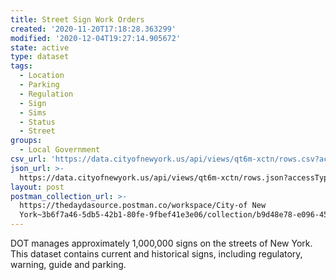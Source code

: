 ```yaml
---
title: Street Sign Work Orders
created: '2020-11-20T17:18:28.363299'
modified: '2020-12-04T19:27:14.905672'
state: active
type: dataset
tags:
  - Location
  - Parking
  - Regulation
  - Sign
  - Sims
  - Status
  - Street
groups:
  - Local Government
csv_url: 'https://data.cityofnewyork.us/api/views/qt6m-xctn/rows.csv?accessType=DOWNLOAD'
json_url: >-
  https://data.cityofnewyork.us/api/views/qt6m-xctn/rows.json?accessType=DOWNLOAD
layout: post
postman_collection_url: >-
  https://thedaydasource.postman.co/workspace/City-of New
  York~3b6f7a46-5db5-42b1-80fe-9fbef41e3e06/collection/b9d48e78-e096-4514-b3a9-8337933919e8
---
```

DOT manages approximately 1,000,000 signs on the streets of New York.  This dataset contains current and historical signs, including regulatory, warning, guide and parking.
